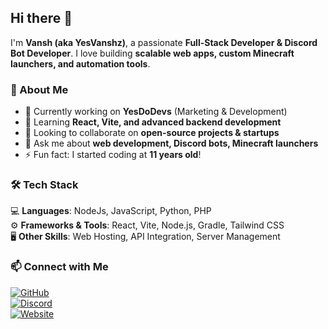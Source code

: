 ## Hi there 👋  

I'm **Vansh (aka YesVanshz)**, a passionate **Full-Stack Developer & Discord Bot Developer**. I love building **scalable web apps, custom Minecraft launchers, and automation tools**.  

### 🚀 About Me  
- 🔭 Currently working on **YesDoDevs** (Marketing & Development)  
- 🌱 Learning **React, Vite, and advanced backend development**  
- 👯 Looking to collaborate on **open-source projects & startups**  
- 💬 Ask me about **web development, Discord bots, Minecraft launchers**  
- ⚡ Fun fact: I started coding at **11 years old**!  

### 🛠️ Tech Stack  
💻 **Languages**: NodeJs, JavaScript, Python, PHP  
⚙️ **Frameworks & Tools**: React, Vite, Node.js, Gradle, Tailwind CSS  
🖥️ **Other Skills**: Web Hosting, API Integration, Server Management  

### 📫 Connect with Me  
[![GitHub](https://img.shields.io/badge/GitHub-Yesvanshz-181717?style=flat-square&logo=github)](https://github.com/yesvanshzoffical)  
[![Discord](https://img.shields.io/badge/Discord-Yesvanshz-5865F2?style=flat-square&logo=discord)](#)  
[![Website](https://img.shields.io/badge/Website-PortFolio-00A3E0?style=flat-square&logo=react)](https://portfolio.notvanshz.online)  
